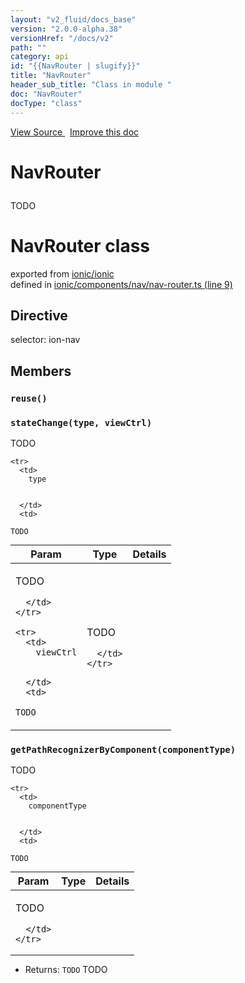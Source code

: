 ```yaml
---
layout: "v2_fluid/docs_base"
version: "2.0.0-alpha.38"
versionHref: "/docs/v2"
path: ""
category: api
id: "{{NavRouter | slugify}}"
title: "NavRouter"
header_sub_title: "Class in module "
doc: "NavRouter"
docType: "class"
---
```



<div class="improve-docs">
  <a href='http://github.com/driftyco/ionic2/tree/master/ionic/components/nav/nav-router.ts#L8'>
    View Source
  </a>
  &nbsp;
  <a href='http://github.com/driftyco/ionic2/edit/master/ionic/components/nav/nav-router.ts#L8'>
    Improve this doc
  </a>
</div>




<h1 class="api-title">

  NavRouter



</h1>





<p>TODO</p>


<h1 class="class export">NavRouter <span class="type">class</span></h1>
<p class="module">exported from <a href='undefined'>ionic/ionic</a><br/>
defined in <a href="https://github.com/driftyco/ionic2/tree/master/ionic/components/nav/nav-router.ts#L9-L115">ionic/components/nav/nav-router.ts (line 9)</a>
</p>
<h2>Directive</h2>
  <span>selector: ion-nav</span>


<h2>Members</h2>

<div id="reuse"></div>
<h3>
  <code>reuse()</code>

</h3>












<div id="stateChange"></div>
<h3>
  <code>stateChange(type, viewCtrl)</code>

</h3>

TODO



<table class="table" style="margin:0;">
  <thead>
    <tr>
      <th>Param</th>
      <th>Type</th>
      <th>Details</th>
    </tr>
  </thead>
  <tbody>
    
    <tr>
      <td>
        type
        
        
      </td>
      <td>
        
  <code>TODO</code>
      </td>
      <td>
        <p>TODO</p>

        
      </td>
    </tr>
    
    <tr>
      <td>
        viewCtrl
        
        
      </td>
      <td>
        
  <code>TODO</code>
      </td>
      <td>
        <p>TODO</p>

        
      </td>
    </tr>
    
  </tbody>
</table>









<div id="getPathRecognizerByComponent"></div>
<h3>
  <code>getPathRecognizerByComponent(componentType)</code>

</h3>

TODO



<table class="table" style="margin:0;">
  <thead>
    <tr>
      <th>Param</th>
      <th>Type</th>
      <th>Details</th>
    </tr>
  </thead>
  <tbody>
    
    <tr>
      <td>
        componentType
        
        
      </td>
      <td>
        
  <code>TODO</code>
      </td>
      <td>
        <p>TODO</p>

        
      </td>
    </tr>
    
  </tbody>
</table>






* Returns: 
  <code>TODO</code> TODO




